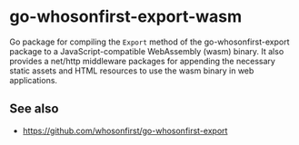 # go-whosonfirst-export-wasm

Go package for compiling the `Export` method of the go-whosonfirst-export package to a JavaScript-compatible WebAssembly (wasm) binary. It also provides a net/http middleware packages for appending the necessary static assets and HTML resources to use the wasm binary in web applications.

## See also

* https://github.com/whosonfirst/go-whosonfirst-export
